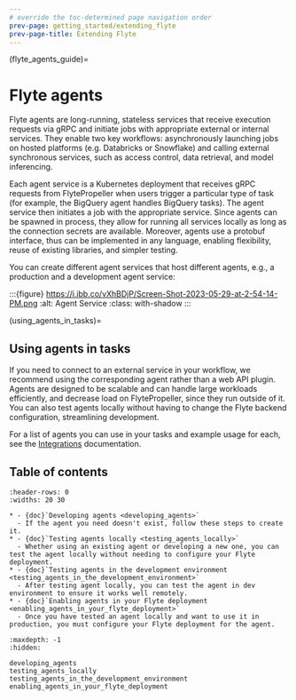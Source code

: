 ```yaml
---
# override the toc-determined page navigation order
prev-page: getting_started/extending_flyte
prev-page-title: Extending Flyte
---
```


(flyte_agents_guide)=
# Flyte agents

Flyte agents are long-running, stateless services that receive execution requests via gRPC and initiate jobs with appropriate external or internal services. They enable two key workflows: asynchronously launching jobs on hosted platforms (e.g. Databricks or Snowflake) and calling external synchronous services, such as access control, data retrieval, and model inferencing.

Each agent service is a Kubernetes deployment that receives gRPC requests from FlytePropeller when users trigger a particular type of task (for example, the BigQuery agent handles BigQuery tasks). The agent service then initiates a job with the appropriate service. Since agents can be spawned in process, they allow for running all services locally as long as the connection secrets are available. Moreover, agents use a protobuf interface, thus can be implemented in any language, enabling flexibility, reuse of existing libraries, and simpler testing.

You can create different agent services that host different agents, e.g., a production and a development agent service:

:::{figure} https://i.ibb.co/vXhBDjP/Screen-Shot-2023-05-29-at-2-54-14-PM.png
:alt: Agent Service
:class: with-shadow
:::

(using_agents_in_tasks)=
## Using agents in tasks

If you need to connect to an external service in your workflow, we recommend using the corresponding agent rather than a web API plugin. Agents are designed to be scalable and can handle large workloads efficiently, and decrease load on FlytePropeller, since they run outside of it. You can also test agents locally without having to change the Flyte backend configuration, streamlining development.

For a list of agents you can use in your tasks and example usage for each, see the [Integrations](https://docs.flyte.org/en/latest/flytesnacks/integrations.html#flyte-agents) documentation.

## Table of contents

```{list-table}
:header-rows: 0
:widths: 20 30

* - {doc}`Developing agents <developing_agents>`
  - If the agent you need doesn't exist, follow these steps to create it.
* - {doc}`Testing agents locally <testing_agents_locally>`
  - Whether using an existing agent or developing a new one, you can test the agent locally without needing to configure your Flyte deployment.
* - {doc}`Testing agents in the development environment <testing_agents_in_the_development_environment>`
  - After testing agent locally, you can test the agent in dev environment to ensure it works well remotely.
* - {doc}`Enabling agents in your Flyte deployment <enabling_agents_in_your_flyte_deployment>`
  - Once you have tested an agent locally and want to use it in production, you must configure your Flyte deployment for the agent.
```

```{toctree}
:maxdepth: -1
:hidden:

developing_agents
testing_agents_locally
testing_agents_in_the_development_environment
enabling_agents_in_your_flyte_deployment
```
